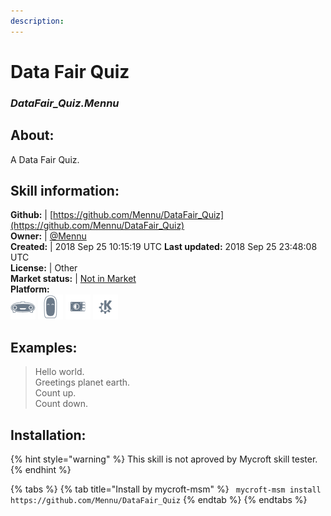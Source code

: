 ```yaml
---
description: 
---
```


# Data Fair Quiz  
### _DataFair_Quiz.Mennu_  
## About:  
A Data Fair Quiz.

## Skill information:  
**Github:** | [https://github.com/Mennu/DataFair_Quiz](https://github.com/Mennu/DataFair_Quiz)  
**Owner:** | [@Mennu](https://github.com/Mennu)  
**Created:** | 2018 Sep 25 10:15:19 UTC  **Last updated:** 2018 Sep 25 23:48:08 UTC  
**License:** | Other  
**Market status:** | [Not in Market](https://market.mycroft.ai/skill/)  
**Platform:**  
 ![Mark I](../.gitbook/assets/mark-1-icon.png)  ![Mark II](../.gitbook/assets/mark-2-icon.png)  ![Picroft](../.gitbook/assets/picroft-icon.png)  ![plasmoid](../.gitbook/assets/kde.png)   
## Examples:  
> Hello world.  
> Greetings planet earth.  
> Count up.  
> Count down.  
  
## Installation:  
{% hint style="warning" %}
This skill is not aproved by Mycroft skill tester.
{% endhint %}
    
{% tabs %}
{% tab title="Install by mycroft-msm" %}
``` mycroft-msm install https://github.com/Mennu/DataFair_Quiz```
{% endtab %}
  {% endtabs %}
  
